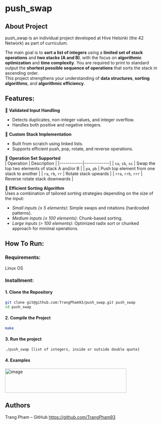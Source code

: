 # push_swap

## About Project 

push_swap is an individual project developed at Hive Helsinki (the 42 Network) as part of curriculum. 

The main goal is to **sort a list of integers** using a **limited set of stack operations** and **two stacks (A and B)**,
with the focus on **algorithmic optimization** and **time complexity**.
You are required to print to standard output the **shortest possible sequence of operations** that sorts the stack in ascending order.  
This project strengthens your understanding of **data structures**, **sorting algorithms**, and **algorithmic efficiency**.

## Features:
🔹 **Validated Input Handling**  
  - Detects duplicates, non-integer values, and integer overflow.  
  - Handles both positive and negative integers.

🔹 **Custom Stack Implementation**  
  - Built from scratch using linked lists.  
  - Supports efficient push, pop, rotate, and reverse operations.

🔹 **Operation Set Supported**  
  | Operation | Description |
  |------------|-------------|
  | `sa`, `sb`, `ss` | Swap the top two elements of stack A and/or B |
  | `pa`, `pb` | Push top element from one stack to another |
  | `ra`, `rb`, `rr` | Rotate stack upwards |
  | `rra`, `rrb`, `rrr` | Reverse rotate stack downwards |
  
🔹 **Efficient Sorting Algorithm**  
  Uses a combination of tailored sorting strategies depending on the size of the input:  
  - *Small inputs (≤ 5 elements)*: Simple swaps and rotations (hardcoded patterns).  
  - *Medium inputs (≤ 100 elements)*: Chunk-based sorting.  
  - *Large inputs (> 100 elements)*: Optimized radix sort or chunked approach for minimal operations.

## How To Run:

### Requirements:
Linux OS

### Installment:
#### 1. Clone the Repository
```bash
git clone git@github.com:TrangPham93/push_swap.git push_swap
cd push_swap
```
#### 2. Compile the Project
```bash
make
```
#### 3. Run the project
```bash
./push_swap [list of integers, inside or outside double quote]
```

#### 4. Examples

<img width="400" height="80" alt="image" src="https://github.com/user-attachments/assets/2fd1a5cd-bf80-41e3-af07-d3d986ba8d59" />

## Authors

Trang Pham – GitHub <https://github.com/TrangPham93>

